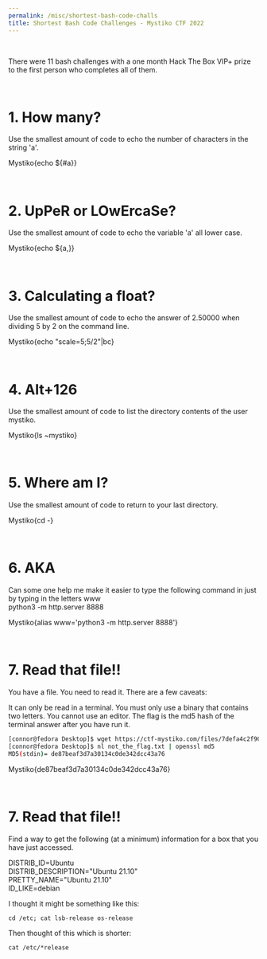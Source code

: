```yaml
---
permalink: /misc/shortest-bash-code-challs
title: Shortest Bash Code Challenges - Mystiko CTF 2022
---
```


<br>

There were 11 bash challenges with a one month Hack The Box VIP+ prize to the first person who completes all of them.

<br>

# 1. How many?

Use the smallest amount of code to echo the number of characters in the string 'a'.

Mystiko{echo ${#a}}

<br>


# 2. UpPeR or LOwErcaSe?

Use the smallest amount of code to echo the variable 'a' all lower case.

Mystiko{echo ${a,}} 

<br>


# 3. Calculating a float?

Use the smallest amount of code to echo the answer of 2.50000 when dividing 5 by 2 on the command line.

Mystiko{echo "scale=5;5/2"|bc}

<br>


# 4. Alt+126

Use the smallest amount of code to list the directory contents of the user mystiko.

Mystiko{ls ~mystiko}

<br>


# 5. Where am I?

Use the smallest amount of code to return to your last directory.

Mystiko{cd -} 

<br>


# 6. AKA

Can some one help me make it easier to type the following command in just by typing in the letters www <br>
python3 -m http.server 8888 <br>

Mystiko{alias www='python3 -m http.server 8888'}

<br>


# 7. Read that file!!

You have a file. You need to read it. There are a few caveats:

It can only be read in a terminal.
You must only use a binary that contains two letters.
You cannot use an editor.
The flag is the md5 hash of the terminal answer after you have run it.

```bash
[connor@fedora Desktop]$ wget https://ctf-mystiko.com/files/7defa4c2f905792708a51497aa3c278f/not_the_flag.txt -O not_the_flag.txt
[connor@fedora Desktop]$ nl not_the_flag.txt | openssl md5
MD5(stdin)= de87beaf3d7a30134c0de342dcc43a76
```

Mystiko{de87beaf3d7a30134c0de342dcc43a76}

<br>


# 7. Read that file!!

Find a way to get the following (at a minimum) information for a box that you have just accessed. <br>

DISTRIB_ID=Ubuntu                         <br>
DISTRIB_DESCRIPTION="Ubuntu 21.10"        <br>
PRETTY_NAME="Ubuntu 21.10"                <br>
ID_LIKE=debian                            <br>

I thought it might be something like this:

```
cd /etc; cat lsb-release os-release
```

Then thought of this which is shorter: 

```
cat /etc/*release
```
